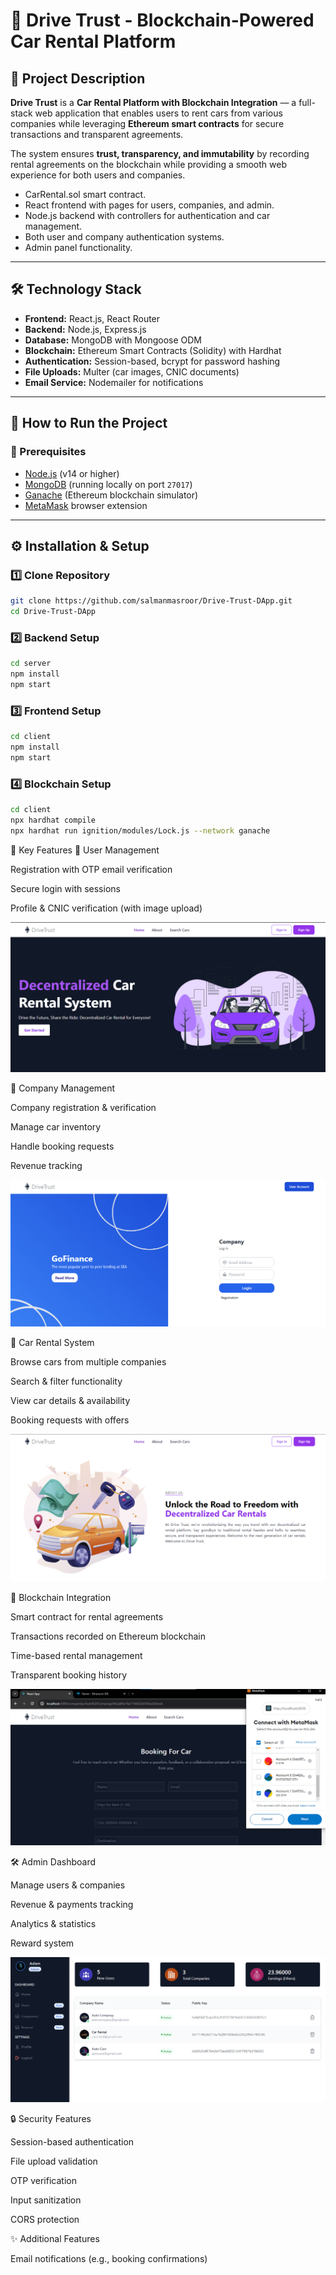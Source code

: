 # 🚗 Drive Trust - Blockchain-Powered Car Rental Platform

## 📌 Project Description
**Drive Trust** is a **Car Rental Platform with Blockchain Integration** — a full-stack web application that enables users to rent cars from various companies while leveraging **Ethereum smart contracts** for secure transactions and transparent agreements.  

The system ensures **trust, transparency, and immutability** by recording rental agreements on the blockchain while providing a smooth web experience for both users and companies.

- CarRental.sol smart contract.
- React frontend with pages for users, companies, and admin.
- Node.js backend with controllers for authentication and car management.
- Both user and company authentication systems.
- Admin panel functionality.

---

## 🛠️ Technology Stack
- **Frontend:** React.js, React Router  
- **Backend:** Node.js, Express.js  
- **Database:** MongoDB with Mongoose ODM  
- **Blockchain:** Ethereum Smart Contracts (Solidity) with Hardhat  
- **Authentication:** Session-based, bcrypt for password hashing  
- **File Uploads:** Multer (car images, CNIC documents)  
- **Email Service:** Nodemailer for notifications  

---

## 🚀 How to Run the Project

### 📌 Prerequisites
- [Node.js](https://nodejs.org/) (v14 or higher)  
- [MongoDB](https://www.mongodb.com/) (running locally on port `27017`)  
- [Ganache](https://trufflesuite.com/ganache/) (Ethereum blockchain simulator)  
- [MetaMask](https://metamask.io/) browser extension  

---
## ⚙️ Installation & Setup

### 1️⃣ Clone Repository
```bash
git clone https://github.com/salmanmasroor/Drive-Trust-DApp.git
cd Drive-Trust-DApp
```

### 2️⃣ Backend Setup
```bash
cd server
npm install
npm start
```

### 3️⃣ Frontend Setup
```bash
cd client
npm install
npm start
```
### 4️⃣ Blockchain Setup
```bash
cd client
npx hardhat compile
npx hardhat run ignition/modules/Lock.js --network ganache
```

🔑 Key Features
👤 User Management

Registration with OTP email verification

Secure login with sessions

Profile & CNIC verification (with image upload)

![Admin Screenshot](screenshots/User/1.png)


🏢 Company Management

Company registration & verification

Manage car inventory

Handle booking requests

Revenue tracking

![Admin Screenshot](screenshots/Company/1.png)


🚙 Car Rental System

Browse cars from multiple companies

Search & filter functionality

View car details & availability

Booking requests with offers

![Admin Screenshot](screenshots/User/2.png)


🔗 Blockchain Integration

Smart contract for rental agreements

Transactions recorded on Ethereum blockchain

Time-based rental management

Transparent booking history

![Admin Screenshot](screenshots/User/5.png)


🛠️ Admin Dashboard

Manage users & companies

Revenue & payments tracking

Analytics & statistics

Reward system

![Admin Screenshot](screenshots/Admin/4.png)


🔒 Security Features

Session-based authentication

File upload validation

OTP verification

Input sanitization

CORS protection

✨ Additional Features

Email notifications (e.g., booking confirmations)










